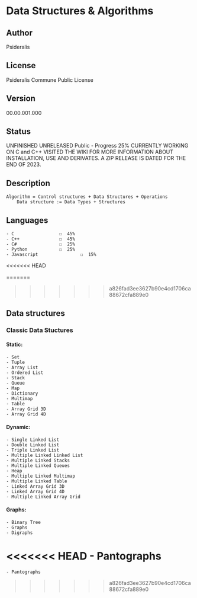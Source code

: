 # Data Structures & Algorithms
## Author
Psideralis
## License
Psideralis Commune Public License
## Version
00.00.001.000
## Status
UNFINISHED UNRELEASED
Public - Progress 25%
CURRENTLY WORKING ON
C and C++
VISITED THE WIKI FOR MORE INFORMATION ABOUT INSTALLATION, USE AND DERIVATES. A ZIP RELEASE IS DATED FOR THE END OF 2023.
## Description
	Algorithm = Control structures + Data Structures + Operations
		Data structure := Data Types + Structures
## Languages
    - C			        ☐  45%
	- C++				☐  45%
	- C#				☐  25%
	- Python			☐  25%
	- Javascript		        ☐  15% 
<<<<<<< HEAD

=======
	
>>>>>>> a826fad3ee3627b90e4cd1706ca88672cfa889e0
## Data structures
### Classic Data Stuctures
#### Static:
	- Set
	- Tuple
	- Array List
	- Ordered List
	- Stack
	- Queue
	- Map
	- Dictionary
	- Multimap
	- Table
	- Array Grid 3D
	- Array Grid 4D
#### Dynamic:
	- Single Linked List
	- Double Linked List
	- Triple Linked List
	- Multiple Linked Linked List
	- Multiple Linked Stacks
	- Multiple Linked Queues
	- Heap
	- Multiple Linked Multimap
	- Multiple Linked Table
	- Linked Array Grid 3D
	- Linked Array Grid 4D
	- Multiple Linked Array Grid
#### Graphs:
	- Binary Tree
	- Graphs
	- Digraphs
<<<<<<< HEAD
	- Pantographs
=======
	- Pantographs
>>>>>>> a826fad3ee3627b90e4cd1706ca88672cfa889e0
